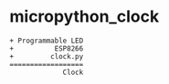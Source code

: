 # micropython_clock

```
+ Programmable LED 
+          ESP8266
+         clock.py
==================
             Clock 
```
